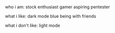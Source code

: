 who i am:
stock enthusiast
gamer
aspiring pentester

what i like:
dark mode
blue
being with friends

what i don't like:
light mode

<!---
stonks-n-hacks/stonks-n-hacks is a ✨ special ✨ repository because its `README.md` (this file) appears on your GitHub profile.
You can click the Preview link to take a look at your changes.
--->
